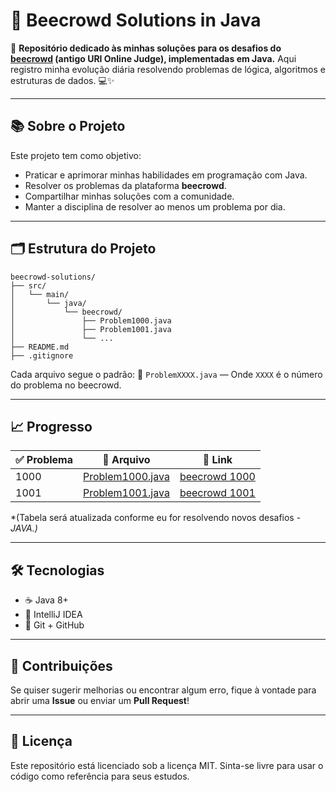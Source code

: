 
# 🚀 Beecrowd Solutions in Java

🎯 **Repositório dedicado às minhas soluções para os desafios do [beecrowd](https://www.beecrowd.com.br/judge/pt/problems/index) (antigo URI Online Judge), implementadas em Java.**
Aqui registro minha evolução diária resolvendo problemas de lógica, algoritmos e estruturas de dados. 💻✨

---

## 📚 Sobre o Projeto
Este projeto tem como objetivo:
- Praticar e aprimorar minhas habilidades em programação com Java.
- Resolver os problemas da plataforma **beecrowd**.
- Compartilhar minhas soluções com a comunidade.
- Manter a disciplina de resolver ao menos um problema por dia.

---

## 🗂️ Estrutura do Projeto
```
beecrowd-solutions/
├── src/
│   └── main/
│       └── java/
│           └── beecrowd/
│               ├── Problem1000.java
│               ├── Problem1001.java
│               └── ...
├── README.md
├── .gitignore
```

Cada arquivo segue o padrão:
📄 `ProblemXXXX.java` — Onde `XXXX` é o número do problema no beecrowd.

---

## 📈 Progresso
| ✅ Problema | 📄 Arquivo                                                            | 🔗 Link |
|------------|-----------------------------------------------------------------------|---------|
| 1000 | [Problem1000.java](beecrowd-solutions/src/beecrowd/Problema1000.java) | [beecrowd 1000](https://www.beecrowd.com.br/judge/pt/problems/view/1000) |
| 1001 | [Problem1001.java](src/main/java/beecrowd/Problema1001.java)          | [beecrowd 1001](https://www.beecrowd.com.br/judge/pt/problems/view/1001) |

*(Tabela será atualizada conforme eu for resolvendo novos desafios - *JAVA.)*

---

## 🛠️ Tecnologias
- ☕ Java 8+
- 🧰 IntelliJ IDEA
- 📝 Git + GitHub

---

## 🤝 Contribuições
Se quiser sugerir melhorias ou encontrar algum erro, fique à vontade para abrir uma **Issue** ou enviar um **Pull Request**!

---

## 📄 Licença
Este repositório está licenciado sob a licença MIT.
Sinta-se livre para usar o código como referência para seus estudos.
